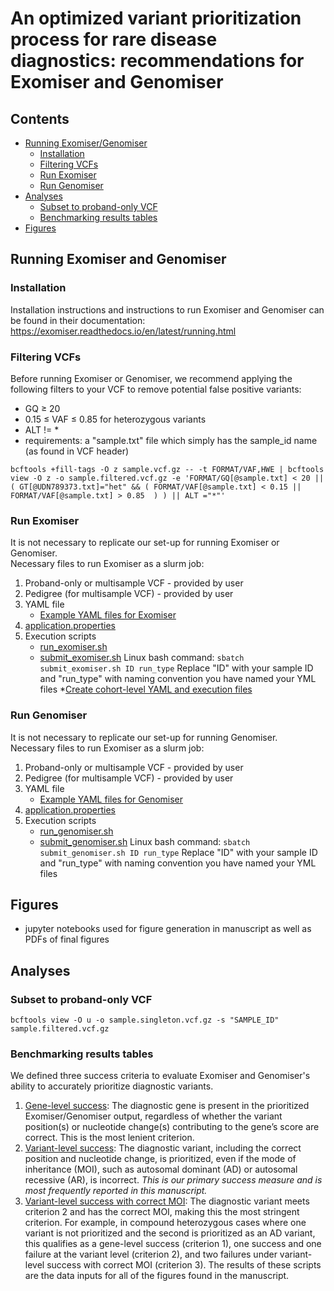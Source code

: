 # An optimized variant prioritization process for rare disease diagnostics: recommendations for Exomiser and Genomiser
## Contents
- [Running Exomiser/Genomiser](#running-Exomiser-and-Genomiser)
    - [Installation](#installation)
    - [Filtering VCFs](#filtering-vcfs)
    - [Run Exomiser](#run-exomiser)
    - [Run Genomiser](#run-genomiser)
- [Analyses](#analyses)
    - [Subset to proband-only VCF](#subset-to-proband-only-vcf)
    - [Benchmarking results tables](#benchmarking-results-tables)
- [Figures](#figures)
## Running Exomiser and Genomiser
### Installation
Installation instructions and instructions to run Exomiser and Genomiser can be found in their documentation: https://exomiser.readthedocs.io/en/latest/running.html
### Filtering VCFs
Before running Exomiser or Genomiser, we recommend applying the following filters to your VCF to remove potential false positive variants:
* GQ ≥ 20
* 0.15 ≤ VAF ≤ 0.85 for heterozygous variants
* ALT != *
* requirements: a "sample.txt" file which simply has the sample_id name (as found in VCF header)

```
bcftools +fill-tags -O z sample.vcf.gz -- -t FORMAT/VAF,HWE | bcftools view -O z -o sample.filtered.vcf.gz -e 'FORMAT/GQ[@sample.txt] < 20 || ( GT[@UDN789373.txt]="het" && ( FORMAT/VAF[@sample.txt] < 0.15 || FORMAT/VAF[@sample.txt] > 0.85  ) ) || ALT ="*"'

```

### Run Exomiser
It is not necessary to replicate our set-up for running Exomiser or Genomiser. \
Necessary files to run Exomiser as a slurm job: 
1. Proband-only or multisample VCF - provided by user
2. Pedigree (for multisample VCF) - provided by user
3. YAML file
    - [Example YAML files for Exomiser](run_exomiser/yml_files) 
4. [application.properties](run_exomiser/application.properties)
5. Execution scripts
    - [run_exomiser.sh](run_exomiser/run_exomiser.sh)
    - [submit_exomiser.sh](run_exomiser/submit_exomiser.sh)
Linux bash command: ```sbatch submit_exomiser.sh ID run_type```
Replace "ID" with your sample ID and "run_type" with naming convention you have named your YML files
*[Create cohort-level YAML and execution files](analyses/create_multiple_exomiser_run_scripts.py)

### Run Genomiser
It is not necessary to replicate our set-up for running Genomiser. \
Necessary files to run Exomiser as a slurm job: 
1. Proband-only or multisample VCF - provided by user
2. Pedigree (for multisample VCF) - provided by user
3. YAML file
    - [Example YAML files for Genomiser](run_genomiser/yml_files) 
4. [application.properties](run_genomiser/application.properties)
5. Execution scripts
    - [run_genomiser.sh](run_genomiser/run_genomiser.sh)
    - [submit_genomiser.sh](run_genomiser/submit_genomiser.sh)
Linux bash command: ```sbatch submit_genomiser.sh ID run_type```
Replace "ID" with your sample ID and "run_type" with naming convention you have named your YML files

## Figures
* jupyter notebooks used for figure generation in manuscript as well as PDFs of final figures

## Analyses
### Subset to proband-only VCF

```
bcftools view -O u -o sample.singleton.vcf.gz -s "SAMPLE_ID" sample.filtered.vcf.gz

```

### Benchmarking results tables
We defined three success criteria to evaluate Exomiser and Genomiser's ability to accurately prioritize diagnostic variants.
1. [Gene-level success](analyses/gene_level_benchmarking_results_table.py): The diagnostic gene is present in the prioritized Exomiser/Genomiser output, regardless of whether the variant position(s) or nucleotide change(s) contributing to the gene’s score are correct. This is the most lenient criterion.
2. [Variant-level success](variant_level_benchmarking_results_table.py): The diagnostic variant, including the correct position and nucleotide change, is prioritized, even if the mode of inheritance (MOI), such as autosomal dominant (AD) or autosomal recessive (AR), is incorrect. *This is our primary success measure and is most frequently reported in this manuscript.*
3. [Variant-level success with correct MOI](variant_level_withMOI_benchmarking_results_table.py): The diagnostic variant meets criterion 2 and has the correct MOI, making this the most stringent criterion.
For example, in compound heterozygous cases where one variant is not prioritized and the second is prioritized as an AD variant, this qualifies as a gene-level success (criterion 1), one success and one failure at the variant level (criterion 2), and two failures under variant-level success with correct MOI (criterion 3).
The results of these scripts are the data inputs for all of the figures found in the manuscript.
